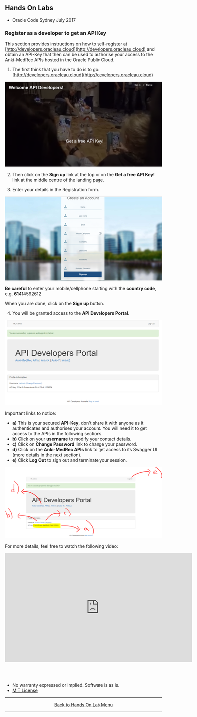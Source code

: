 ## Hands On Labs

- Oracle Code Sydney July 2017

### Register as a developer to get an API Key

This section provides instructions on how to self-register at [http://developers.oracleau.cloud](http://developers.oracleau.cloud) and obtain an API-Key that then can be used to authorise your access to the Anki-MedRec APIs hosted in the Oracle Public Cloud.

1. The first think that you have to do is to go: [http://developers.oracleau.cloud](http://developers.oracleau.cloud)

<img src="./img/exploretheapis-5a-1.PNG" />

2. Then click on the **Sign up** link at the top or on the **Get a free API Key!** link at the middle centre of the landing page.

3. Enter your details in the Registration form.

<img src="./img/exploretheapis-5a-2.PNG" />

**Be careful** to enter your mobile/cellphone starting with the **country code**, e.g. **61**414592612

When you are done, click on the **Sign up** button.

4. You will be granted access to the **API Developers Portal**.

<img src="./img/exploretheapis-5a-3.PNG" />

Important links to notice:

- **a)** This is your secured **API-Key**, don't share it with anyone as it authenticates and authorises your account. You will need it to get access to the APIs in the following sections. 
- **b)** Click on your **username** to modify your contact details.
- **c)** Click on **Change Password** link to change your password.
- **d)** Click on the **Anki-MedRec APIs** link to get access to its Swagger UI (more details in the next section).
- **e)** Click **Log Out** to sign out and terminate your session.

<img src="./img/exploretheapis-5a-4.PNG" />

<br>

For more details, feel free to watch the following video:

<center>
<iframe width="600" height="350" src="https://www.youtube.com/embed/9ra_guIjce8?rel=0" frameborder="0" allowfullscreen></iframe>
</center>

<br><br>

* No warranty expressed or implied.  Software is as is.
* [MIT License](http://www.opensource.org/licenses/mit-license.html)

<hr />
<center>
<a href="../../handsonlabs" class="btn" >Back to Hands On Lab Menu</a>
<center />
<hr />

